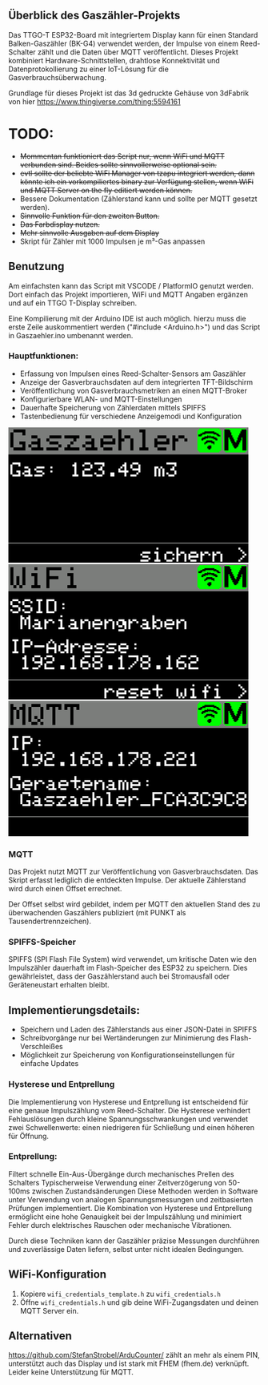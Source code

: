 ## Überblick des Gaszähler-Projekts
Das TTGO-T ESP32-Board mit integriertem Display kann für einen Standard Balken-Gaszähler (BK-G4) verwendet werden, der Impulse von einem Reed-Schalter zählt und die Daten über MQTT veröffentlicht. Dieses Projekt kombiniert Hardware-Schnittstellen, drahtlose Konnektivität und Datenprotokollierung zu einer IoT-Lösung für die Gasverbrauchsüberwachung.

Grundlage für dieses Projekt ist das 3d gedruckte Gehäuse von 3dFabrik von hier https://www.thingiverse.com/thing:5594161

# TODO:
- ~~Mommentan funktioniert das Script nur, wenn WiFi und MQTT verbunden sind. Beides sollte sinnvollerweise optional sein.~~
- ~~evtl sollte der beliebte WiFi Manager von tzapu integriert werden, dann könnte ich ein vorkompiliertes binary zur Verfügung stellen, wenn WiFi und MQTT Server on the fly editiert werden können.~~
- Bessere Dokumentation (Zählerstand kann und sollte per MQTT gesetzt werden).
- ~~Sinnvolle Funktion für den zweiten Button.~~
- ~~Das Farbdisplay nutzen.~~
- ~~Mehr sinnvolle Ausgaben auf dem Display~~
- Skript für Zähler mit 1000 Impulsen je m³-Gas anpassen

## Benutzung
Am einfachsten kann das Script mit VSCODE / PlatformIO genutzt werden. Dort einfach das Projekt importieren, WiFi und MQTT Angaben ergänzen und auf ein TTGO T-Display schreiben.

Eine Kompilierung mit der Arduino IDE ist auch möglich. hierzu muss die erste Zeile auskommentiert werden ("#include <Arduino.h>") und das Script in Gaszaehler.ino umbenannt werden.

### Hauptfunktionen:
- Erfassung von Impulsen eines Reed-Schalter-Sensors am Gaszähler 
- Anzeige der Gasverbrauchsdaten auf dem integrierten TFT-Bildschirm 
- Veröffentlichung von Gasverbrauchsmetriken an einen MQTT-Broker
- Konfigurierbare WLAN- und MQTT-Einstellungen 
- Dauerhafte Speicherung von Zählerdaten mittels SPIFFS 
- Tastenbedienung für verschiedene Anzeigemodi und Konfiguration

![Screenshot Gaszähler](screenshot1.png)
![Screenshot WiFi Status](screenshot2.png)
![Screenshot MQTT Status](screenshot3.png)
### MQTT
Das Projekt nutzt MQTT zur Veröffentlichung von Gasverbrauchsdaten. 
Das Skript erfasst lediglich die entdeckten Impulse. Der aktuelle Zählerstand wird durch einen Offset errechnet. 

Der Offset selbst wird gebildet, indem per MQTT den aktuellen Stand des zu überwachenden Gaszählers publiziert (mit PUNKT als Tausendertrennzeichen).

### SPIFFS-Speicher
SPIFFS (SPI Flash File System) wird verwendet, um kritische Daten wie den Impulszähler dauerhaft im Flash-Speicher des ESP32 zu speichern. Dies gewährleistet, dass der Gaszählerstand auch bei Stromausfall oder Geräteneustart erhalten bleibt.

## Implementierungsdetails:
- Speichern und Laden des Zählerstands aus einer JSON-Datei in SPIFFS
- Schreibvorgänge nur bei Wertänderungen zur Minimierung des Flash-Verschleißes
- Möglichkeit zur Speicherung von Konfigurationseinstellungen für einfache Updates

### Hysterese und Entprellung
Die Implementierung von Hysterese und Entprellung ist entscheidend für eine genaue Impulszählung vom Reed-Schalter.
Die Hysterese verhindert Fehlauslösungen durch kleine Spannungsschwankungen und verwendet zwei Schwellenwerte: einen niedrigeren für Schließung und einen höheren für Öffnung.

### Entprellung:
Filtert schnelle Ein-Aus-Übergänge durch mechanisches Prellen des Schalters Typischerweise Verwendung einer Zeitverzögerung von 50-100ms zwischen Zustandsänderungen Diese Methoden werden in Software unter Verwendung von analogen Spannungsmessungen und zeitbasierten Prüfungen implementiert. Die Kombination von Hysterese und Entprellung ermöglicht eine hohe Genauigkeit bei der Impulszählung und minimiert Fehler durch elektrisches Rauschen oder mechanische Vibrationen.

Durch diese Techniken kann der Gaszähler präzise Messungen durchführen und zuverlässige Daten liefern, selbst unter nicht idealen Bedingungen.
## WiFi-Konfiguration
1. Kopiere `wifi_credentials_template.h` zu `wifi_credentials.h`
2. Öffne `wifi_credentials.h` und gib deine WiFi-Zugangsdaten und deinen MQTT Server ein.

## Alternativen
https://github.com/StefanStrobel/ArduCounter/ zählt an mehr als einem PIN, unterstützt auch das Display und ist stark mit FHEM (fhem.de) verknüpft. Leider keine Unterstützung für MQTT.